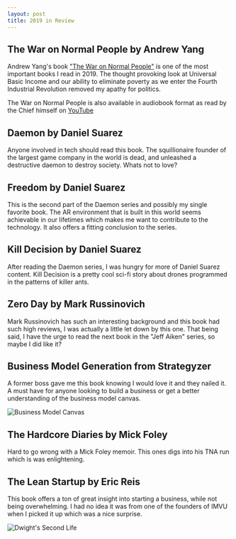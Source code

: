 ```yaml
---
layout: post
title: 2019 in Review
---
```


## The War on Normal People by Andrew Yang

Andrew Yang's book ["The War on Normal People"](https://en.wikipedia.org/wiki/The_War_on_Normal_People) is one of the most important books I read in 2019. The thought provoking look at Universal Basic Income and our ability to eliminate poverty as we enter the Fourth Industrial Revolution removed my apathy for politics.  

The War on Normal People is also available in audiobook format as read by the Chief himself on [YouTube](https://www.youtube.com/watch?v=3PCbITvaRgg&list=PLxSX6ZK-E_wXGluo48dGxKN0ZvQi2qWS1&index=2&t=0s)

## Daemon by Daniel Suarez

Anyone involved in tech should read this book. The squillionaire founder of the largest game company in the world is dead, and unleashed a destructive daemon to destroy society. Whats not to love? 

## Freedom by Daniel Suarez

This is the second part of the Daemon series and possibly my single favorite book. The AR environment that is built in this world seems achievable in our lifetimes which makes me want to contribute to the technology. It also offers a fitting conclusion to the series. 

## Kill Decision by Daniel Suarez

After reading the Daemon series, I was hungry for more of Daniel Suarez content. Kill Decision is a pretty cool sci-fi story about drones programmed in the patterns of killer ants. 

## Zero Day by Mark Russinovich

Mark Russinovich has such an interesting background and this book had such high reviews, I was actually a little let down by this one. That being said, I have the urge to read the next book in the "Jeff Aiken" series, so maybe I did like it? 

## Business Model Generation from Strategyzer

A former boss gave me this book knowing I would love it and they nailed it. A must have for anyone looking to build a business or get a better understanding of the business model canvas.

![Business Model Canvas](https://www.smartinsights.com/wp-content/uploads/2013/05/online-startup-business-model-template.jpg "Business Model Canvas")

## The Hardcore Diaries by Mick Foley

Hard to go wrong with a Mick Foley memoir. This ones digs into his TNA run which is was enlightening. 

## The Lean Startup by Eric Reis

This book offers a ton of great insight into starting a business, while not being overwhelming. I had no idea it was from one of the founders of IMVU when I picked it up which was a nice surprise.

![Dwight's Second Life](https://i.pinimg.com/originals/b4/a2/70/b4a27076db88e22566738e87b5186285.jpg "Dwight Second Life")